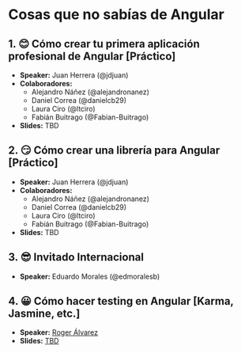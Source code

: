 # Cosas que no sabías de Angular

## 1. 😊 Cómo crear tu primera aplicación profesional de Angular [Práctico] 

- **Speaker:** Juan Herrera (@jdjuan)
- **Colaboradores:** 
    - Alejandro Náñez (@alejandronanez)
    - Daniel Correa (@danielcb29)
    - Laura Ciro (@ltciro)
    - Fabián Buitrago (@Fabian-Buitrago)
- **Slides:** TBD

## 2. 😏 Cómo crear una librería para Angular [Práctico] 

- **Speaker:** Juan Herrera (@jdjuan)
- **Colaboradores:** 
    - Alejandro Náñez (@alejandronanez)
    - Daniel Correa (@danielcb29)
    - Laura Ciro (@ltciro)
    - Fabián Buitrago (@Fabian-Buitrago)
- **Slides:** TBD

## 3. 😎 Invitado Internacional

- **Speaker:** Eduardo Morales (@edmoralesb)

## 4. 😀 Cómo hacer testing en Angular [Karma, Jasmine, etc.]

- **Speaker:** [Roger Álvarez](https://github.com/royalcas)
- **Slides:** [TBD](http://slides.com/rogeralvarezcastrillon/angularautomatedtesting#/)
